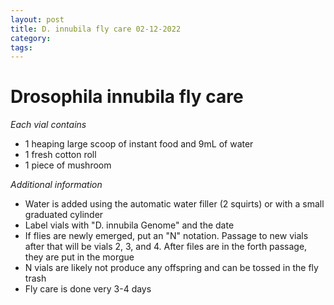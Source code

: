 ```yaml
---
layout: post
title: D. innubila fly care 02-12-2022
category:
tags:
---
```


# Drosophila innubila fly care

*Each vial contains*
- 1 heaping large scoop of instant food and 9mL of water
- 1 fresh cotton roll
- 1 piece of mushroom

*Additional information*
- Water is added using the automatic water filler (2 squirts) or with a small graduated cylinder
- Label vials with "D. innubila Genome" and the date
- If flies are newly emerged, put an "N" notation. Passage to new vials after that will be vials 2, 3, and 4. After files are in the forth passage, they are put in the morgue
- N vials are likely not produce any offspring and can be tossed in the fly trash
- Fly care is done very 3-4 days
